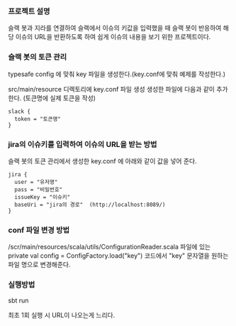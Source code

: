### 프로젝트 설명
슬랙 봇과 지라를 연결하여 슬랙에서 이슈의 키값을 입력했을 때 슬랙 봇이 반응하여 
해당 이슈의 URL을 반환하도록 하여 쉽게 이슈의 내용을 보기 위한 프로젝트이다.

### 슬랙 봇의 토큰 관리
typesafe config 에 맞춰 key 파일을 생성한다.(key.conf에 맞춰 예제를 작성한다.)

src/main/resource 디렉토리에 key.conf 파일 생성
생성한 파일에 다음과 같이 추가한다. (토큰명에 실제 토큰을 작성)
```
slack {
  token = "토큰명"
}
```

### jira의 이슈키를 입력하여 이슈의 URL을 받는 방법
슬랙 봇의 토큰 관리에서 생성한 key.conf 에 아래와 같이 값을 넣어 준다.
```
jira {
  user = "유저명"
  pass = "비밀번호"
  issueKey = "이슈키"
  baseUri = "jira의 경로"  (http://localhost:8089/)
}
```

### conf 파일 변경 방법
/scr/main/resources/scala/utils/ConfigurationReader.scala 파일에 있는 
private val config = ConfigFactory.load("key") 코드에서 "key" 문자열을 원하는 파일 명으로 변경해준다.

### 실행방법
sbt run

최초 1회 실행 시 URL이 나오는게 느리다.
